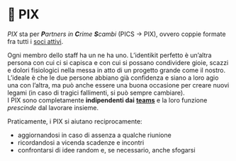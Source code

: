 # 👯 PIX

_PIX_ sta per _**P**artners in **C**rime **S**cambi_ (PICS → PIX), ovvero coppie formate fra tutti i [soci attivi](teams.md).

Ogni membro dello staff ha un ne ha uno. L’identikit perfetto è un’altra persona con cui ci si capisca e con cui si possano condividere gioie, scazzi e dolori fisiologici nella messa in atto di un progetto grande come il nostro.\
L’ideale è che le due persone abbiano già confidenza e siano a loro agio una con l’altra, ma può anche essere una buona occasione per creare nuovi legami (in caso di tragici fallimenti, si può sempre cambiare).\
I PIX sono completamente **indipendenti dai** [**teams**](teams.md) e la loro funzione _prescinde_ dal lavorare insieme.

Praticamente, i PIX si aiutano reciprocamente:

* aggiornandosi in caso di assenza a qualche riunione
* ricordandosi a vicenda scadenze e incontri
* confrontarsi di idee random e, se necessario, anche sfogarsi
